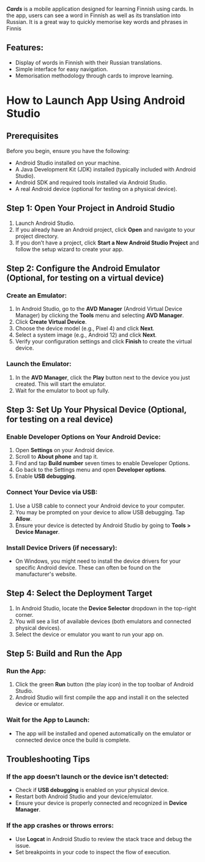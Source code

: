 ***Cards*** is a mobile application designed for learning Finnish using cards. In the app, users can see a word in Finnish as well as its translation into Russian. It is a great way to quickly memorise key words and phrases in Finnis

## Features:
- Display of words in Finnish with their Russian translations.
- Simple interface for easy navigation.
- Memorisation methodology through cards to improve learning.

# How to Launch App Using Android Studio

## Prerequisites
Before you begin, ensure you have the following:

- Android Studio installed on your machine.
- A Java Development Kit (JDK) installed (typically included with Android Studio).
- Android SDK and required tools installed via Android Studio.
- A real Android device (optional for testing on a physical device).

## Step 1: Open Your Project in Android Studio
1. Launch Android Studio.
2. If you already have an Android project, click **Open** and navigate to your project directory.
3. If you don’t have a project, click **Start a New Android Studio Project** and follow the setup wizard to create your app.

## Step 2: Configure the Android Emulator (Optional, for testing on a virtual device)

### Create an Emulator:
1. In Android Studio, go to the **AVD Manager** (Android Virtual Device Manager) by clicking the **Tools** menu and selecting **AVD Manager**.
2. Click **Create Virtual Device**.
3. Choose the device model (e.g., Pixel 4) and click **Next**.
4. Select a system image (e.g., Android 12) and click **Next**.
5. Verify your configuration settings and click **Finish** to create the virtual device.

### Launch the Emulator:
1. In the **AVD Manager**, click the **Play** button next to the device you just created. This will start the emulator.
2. Wait for the emulator to boot up fully.

## Step 3: Set Up Your Physical Device (Optional, for testing on a real device)

### Enable Developer Options on Your Android Device:
1. Open **Settings** on your Android device.
2. Scroll to **About phone** and tap it.
3. Find and tap **Build number** seven times to enable Developer Options.
4. Go back to the Settings menu and open **Developer options**.
5. Enable **USB debugging**.

### Connect Your Device via USB:
1. Use a USB cable to connect your Android device to your computer.
2. You may be prompted on your device to allow USB debugging. Tap **Allow**.
3. Ensure your device is detected by Android Studio by going to **Tools > Device Manager**.

### Install Device Drivers (if necessary):
- On Windows, you might need to install the device drivers for your specific Android device. These can often be found on the manufacturer's website.

## Step 4: Select the Deployment Target
1. In Android Studio, locate the **Device Selector** dropdown in the top-right corner.
2. You will see a list of available devices (both emulators and connected physical devices).
3. Select the device or emulator you want to run your app on.

## Step 5: Build and Run the App

### Run the App:
1. Click the green **Run** button (the play icon) in the top toolbar of Android Studio.
2. Android Studio will first compile the app and install it on the selected device or emulator.

### Wait for the App to Launch:
- The app will be installed and opened automatically on the emulator or connected device once the build is complete.

## Troubleshooting Tips

### If the app doesn’t launch or the device isn't detected:
- Check if **USB debugging** is enabled on your physical device.
- Restart both Android Studio and your device/emulator.
- Ensure your device is properly connected and recognized in **Device Manager**.

### If the app crashes or throws errors:
- Use **Logcat** in Android Studio to review the stack trace and debug the issue.
- Set breakpoints in your code to inspect the flow of execution.
